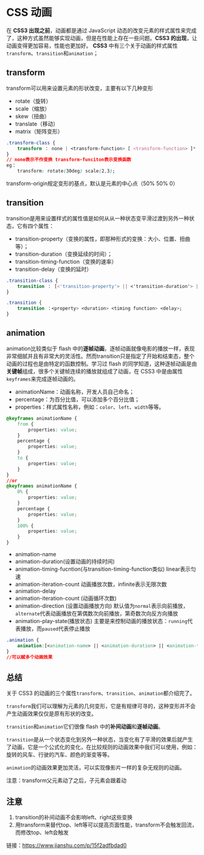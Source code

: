 # CSS 动画

在 **CSS3 出现之前**，动画都是通过 JavaScript 动态的改变元素的样式属性来完成了，这种方式虽然能够实现动画，但是在性能上存在一些问题。**CSS3 的出现**，让动画变得更加容易，性能也更加好。
 **CSS3** 中有三个关于动画的样式属性`transform`、`transition`和`animation`；

## transform

transform可以用来设置元素的形状改变，主要有以下几种变形

- rotate（旋转）
- scale（缩放）
- skew（扭曲）
- translate（移动）
- matrix（矩阵变形）

```css
.transform-class {
    transform ： none | <transform-function> [ <transform-function> ]*
}
// none表示不作变换 transform-funciton表示变换函数
eg：
	transform: rotate(30deg) scale(2,3);
```



transform-origin规定变形的基点，默认是元素的中心点（50% 50% 0）



## transition

transition是用来设置样式的属性值是如何从从一种状态变平滑过渡到另外一种状态，它有四个属性：

- transition-property（变换的属性，即那种形式的变换：大小、位置、扭曲等）；
- transition-duration（变换延续的时间）；
- transition-timing-function（变换的速率）
- transition-delay（变换的延时）

```css
.transition-class {
    transition ： [<'transition-property'> || <'transition-duration'> || <'transition-timing-function'> || <'transition-delay'> [, [<'transition-property'> || <'transition-duration'> || <'transition-timing-function'> || <'transition-delay'>]]*;
}

.transition {
    transition ：<property> <duration> <timing function> <delay>;
}
```



## animation

animation比较类似于 flash 中的**逐帧动画**，逐帧动画就像电影的播放一样，表现非常细腻并且有非常大的灵活性。然而transition只是指定了开始和结束态，整个动画的过程也是由特定的函数控制。学习过 flash 的同学知道，这种逐帧动画是由**关键帧**组成，很多个关键帧连续的播放就组成了动画，在 CSS3 中是由属性`keyframes`来完成逐帧动画的。

- animationName：动画名称，开发人员自己命名；
- percentage：为百分比值，可以添加多个百分比值；
- properties：样式属性名称，例如：`color`、`left`、`width`等等。

```css
@keyframes animationName {
    from {
        properties: value;
    }
    percentage {
        properties: value;
    }
    to {
        properties: value;
    }
}
//or
@keyframes animationName {
    0% {
        properties: value;
    }
    percentage {
        properties: value;
    }
    100% {
        properties: value;
    }
}
```



- animation-name
- animation-duration(设置动画的持续时间)
- animation-timing-fucntion(与transition-timing-function类似) linear表示匀速
- animation-iteration-count 动画播放次数，infinite表示无限次数
- animation-delay
- animation-iteration-count (动画循环次数)
- animation-direction (设置动画播放方向) 默认值为`normal`表示向前播放，`alternate`代表动画播放在第偶数次向前播放，第奇数次向反方向播放
- animation-play-state(播放状态)  主要是来控制动画的播放状态：`running`代表播放，而`paused`代表停止播放

```css
.animation {
    animation:[<animation-name> || <animation-duration> || <animation-timing-function> || <animation-delay> || <animation-iteration-count> || <animation-direction>] [, [<animation-name> || <animation-duration> || <animation-timing-function> || <animation-delay> || <animation-iteration-count> || <animation-direction>] ]*;
}
//可以赋多个动画效果
```



## 总结

关于 CSS3 的动画的三个属性`transform`、`transition`、`animation`都介绍完了。

`transform`我们可以理解为元素的几何变形，它是有规律可寻的，这种变形并不会产生动画效果仅仅是原有形状的改变。

`transition`和`animation`它们很像 flash 中的**补间动画**和**逐帧动画**。

`transition`是从一个状态变化到另外一种状态，当变化有了平滑的效果后就产生了动画，它是一个公式化的变化，在比较规则的动画效果中我们可以使用，例如：旋转的风车、行驶的汽车、颜色的渐变等等。

`animation`的动画效果更加灵活，可以实现像影片一样的复杂无规则的动画。



注意：transform父元素动了之后，子元素会跟着动



## 注意

1. transition的补间动画不会影响left、right这些变换
2. 用transform来替代top、left等可以提高页面性能，transform不会触发回流，而修改top、left会触发



链接：https://www.jianshu.com/p/15f2adfbdad0
